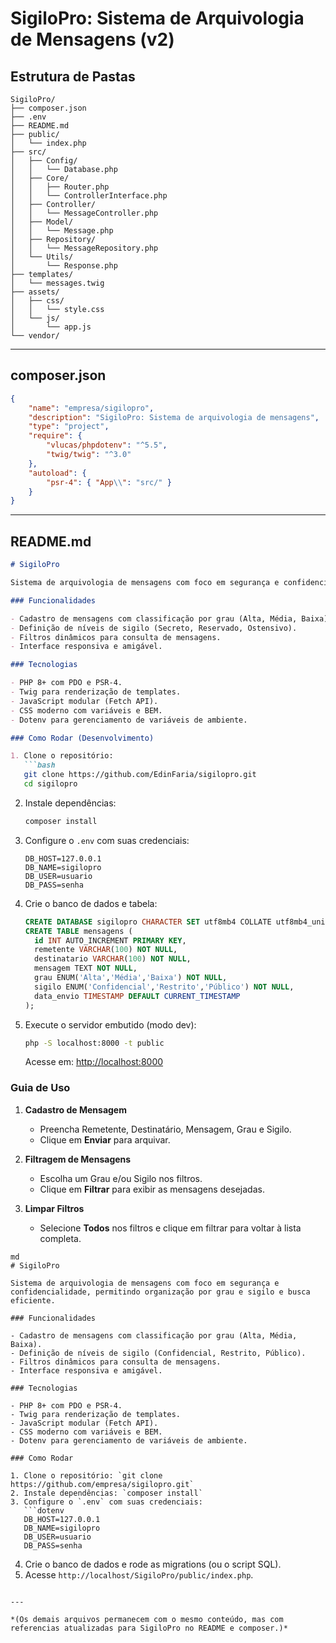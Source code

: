 # SigiloPro: Sistema de Arquivologia de Mensagens (v2)

## Estrutura de Pastas

```
SigiloPro/
├── composer.json
├── .env
├── README.md
├── public/
│   └── index.php
├── src/
│   ├── Config/
│   │   └── Database.php
│   ├── Core/
│   │   ├── Router.php
│   │   └── ControllerInterface.php
│   ├── Controller/
│   │   └── MessageController.php
│   ├── Model/
│   │   └── Message.php
│   ├── Repository/
│   │   └── MessageRepository.php
│   └── Utils/
│       └── Response.php
├── templates/
│   └── messages.twig
├── assets/
│   ├── css/
│   │   └── style.css
│   └── js/
│       └── app.js
└── vendor/
```

---

## composer.json

```json
{
    "name": "empresa/sigilopro",
    "description": "SigiloPro: Sistema de arquivologia de mensagens",
    "type": "project",
    "require": {
        "vlucas/phpdotenv": "^5.5",
        "twig/twig": "^3.0"
    },
    "autoload": {
        "psr-4": { "App\\": "src/" }
    }
}
```

---

## README.md

````md
# SigiloPro

Sistema de arquivologia de mensagens com foco em segurança e confidencialidade, permitindo organização por grau e sigilo e busca eficiente.

### Funcionalidades

- Cadastro de mensagens com classificação por grau (Alta, Média, Baixa).
- Definição de níveis de sigilo (Secreto, Reservado, Ostensivo).
- Filtros dinâmicos para consulta de mensagens.
- Interface responsiva e amigável.

### Tecnologias

- PHP 8+ com PDO e PSR-4.
- Twig para renderização de templates.
- JavaScript modular (Fetch API).
- CSS moderno com variáveis e BEM.
- Dotenv para gerenciamento de variáveis de ambiente.

### Como Rodar (Desenvolvimento)

1. Clone o repositório:
   ```bash
   git clone https://github.com/EdinFaria/sigilopro.git
   cd sigilopro
````

2. Instale dependências:

   ```bash
   composer install
   ```
3. Configure o `.env` com suas credenciais:

   ```dotenv
   DB_HOST=127.0.0.1
   DB_NAME=sigilopro
   DB_USER=usuario
   DB_PASS=senha
   ```
4. Crie o banco de dados e tabela:

   ```sql
   CREATE DATABASE sigilopro CHARACTER SET utf8mb4 COLLATE utf8mb4_unicode_ci;
   CREATE TABLE mensagens (
     id INT AUTO_INCREMENT PRIMARY KEY,
     remetente VARCHAR(100) NOT NULL,
     destinatario VARCHAR(100) NOT NULL,
     mensagem TEXT NOT NULL,
     grau ENUM('Alta','Média','Baixa') NOT NULL,
     sigilo ENUM('Confidencial','Restrito','Público') NOT NULL,
     data_envio TIMESTAMP DEFAULT CURRENT_TIMESTAMP
   );
   ```
5. Execute o servidor embutido (modo dev):

   ```bash
   php -S localhost:8000 -t public
   ```

   Acesse em: [http://localhost:8000](http://localhost:8000)

### Guia de Uso

1. **Cadastro de Mensagem**

   * Preencha Remetente, Destinatário, Mensagem, Grau e Sigilo.
   * Clique em **Enviar** para arquivar.
2. **Filtragem de Mensagens**

   * Escolha um Grau e/ou Sigilo nos filtros.
   * Clique em **Filtrar** para exibir as mensagens desejadas.
3. **Limpar Filtros**

   * Selecione **Todos** nos filtros e clique em filtrar para voltar à lista completa.

````
md
# SigiloPro

Sistema de arquivologia de mensagens com foco em segurança e confidencialidade, permitindo organização por grau e sigilo e busca eficiente.

### Funcionalidades

- Cadastro de mensagens com classificação por grau (Alta, Média, Baixa).
- Definição de níveis de sigilo (Confidencial, Restrito, Público).
- Filtros dinâmicos para consulta de mensagens.
- Interface responsiva e amigável.

### Tecnologias

- PHP 8+ com PDO e PSR-4.
- Twig para renderização de templates.
- JavaScript modular (Fetch API).
- CSS moderno com variáveis e BEM.
- Dotenv para gerenciamento de variáveis de ambiente.

### Como Rodar

1. Clone o repositório: `git clone https://github.com/empresa/sigilopro.git`
2. Instale dependências: `composer install`
3. Configure o `.env` com suas credenciais:
   ```dotenv
   DB_HOST=127.0.0.1
   DB_NAME=sigilopro
   DB_USER=usuario
   DB_PASS=senha
````

4. Crie o banco de dados e rode as migrations (ou o script SQL).
5. Acesse `http://localhost/SigiloPro/public/index.php`.

```

---

*(Os demais arquivos permanecem com o mesmo conteúdo, mas com referencias atualizadas para SigiloPro no README e composer.)*

```

